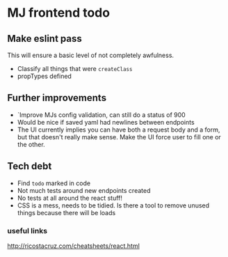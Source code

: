 # MJ frontend todo

## Make eslint pass

This will ensure a basic level of not completely awfulness.
- Classify all things that were `createClass`
- propTypes defined

## Further improvements
- `Improve MJs config validation, can still do a status of 900
- Would be nice if saved yaml had newlines between endpoints
- The UI currently implies you can have both a request body and a form, but that doesn't really make sense. Make the UI force user to fill one or the other.


## Tech debt
- Find `todo` marked in code
- Not much tests around new endpoints created
- No tests at all around the react stuff!
- CSS is a mess, needs to be tidied. Is there a tool to remove unused things because there will be loads

### useful links

http://ricostacruz.com/cheatsheets/react.html

